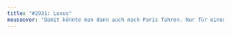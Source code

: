 ```yaml
---
title: "#2931: Luxus"
mouseover: "Damit könnte man dann auch nach Paris fahren. Nur für einen Tag."
---
```


